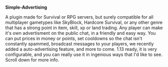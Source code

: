 **Simple-Advertising**

A plugin made for Survival or RPG servers, but surely compatible for all multiplayer gametypes like SkyBlock, Hardcore Survival, or any other genre that has a strong point in item, skill, xp or land trading. Any player can make it's own advertisment on the public chat, in a friendly and easy way. You can put prices in money or points, set cooldowns so the chat isn't constantly spammed, broadcast messages to your players, we recently added a auto-advertising feature, and more to come. 1.13 ready, it is very configurable, and you can really use it in ingenious ways that I'd like to see. Scroll down for more info.
